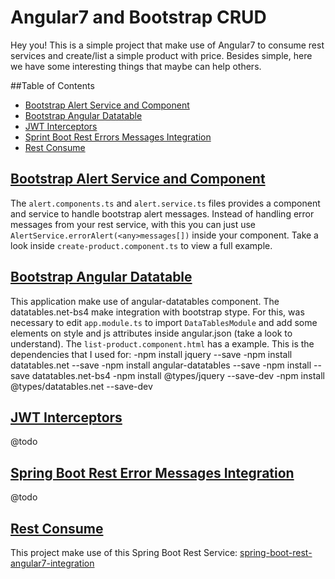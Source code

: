 
# Angular7 and Bootstrap CRUD

Hey you! This is a simple project that make use of Angular7 to consume rest services and create/list a simple product with price. Besides simple, here we have some interesting things that maybe can help others.

##Table of Contents
- [Bootstrap Alert Service and Component](#bootstrap-alert)
- [Bootstrap Angular Datatable](#bootstrap-angular-datatable)
- [JWT Interceptors](#jwt)
- [Sprint Boot Rest Errors Messages Integration](#spring-boot)
- [Rest Consume](#rest-consume)

## <a href="#bootstrap-alert">Bootstrap Alert Service and Component</a>
The `alert.components.ts` and `alert.service.ts` files provides a component and service to handle bootstrap alert messages.  Instead of handling error messages from your rest service, with this you can just use `AlertService.errorAlert(<any>messages[])` inside your component. Take a look inside `create-product.component.ts` to view a full example.

## <a href="#bootstrap-angular-datatable">Bootstrap Angular Datatable</a>
This application make use of angular-datatables component. The datatables.net-bs4 make integration with bootstrap stype. For this, was necessary to edit `app.module.ts` to import `DataTablesModule` and add some elements on style and js attributes inside angular.json (take a look to understand). The `list-product.component.html` has a example. This is the dependencies that I used for:
-npm install jquery --save
-npm install datatables.net --save
-npm install angular-datatables --save
-npm install --save datatables.net-bs4
-npm install @types/jquery --save-dev
-npm install @types/datatables.net --save-dev

## <a href="#jwt">JWT Interceptors</a>
@todo

## <a href="#spring-boot">Spring Boot Rest Error Messages Integration</a>

@todo

## <a href="#rest-consume">Rest Consume</a>
This project make use of this Spring Boot Rest Service: 
<a href="http://github.com/pedrovitorlima/spring-boot-rest-angular7-integration">spring-boot-rest-angular7-integration</a>  
